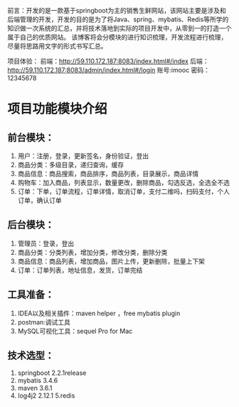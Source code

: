 前言：开发的是一款基于springboot为主的销售生鲜网站，该网站主要是涉及和后端管理的开发，开发的目的是为了将Java、spring、mybatis、Redis等所学的知识做一次系统的汇总，并将技术落地到实际的项目开发中，从零到一的打造一个属于自己的优质网站。
该博客将会分模块的进行知识梳理，开发流程进行梳理，尽量将思路用文字的形式书写汇总。

项目体验：
前端：http://59.110.172.187:8083/index.html#/index
后端：http://59.110.172.187:8083/admin/index.html#/login
账号:imooc
密码：12345678

# 项目功能模块介绍
## 前台模块：
 1. 用户：注册，登录，更新签名，身份验证，登出
 2. 商品分类：多级目录，递归查询，缓存
 3. 商品信息：商品搜索，商品排序，商品列表，目录展示，商品详情
 4. 购物车：加入商品，列表显示，数量更改，删除商品，勾选反选，全选全不选
 5. 订单：下单，订单流程，订单详情，取消订单，支付二维吗，扫码支付，个人订单，确认订单

## 后台模块：
 1. 管理员：登录，登出
 2. 商品分类：分类列表，增加分类，修改分类，删除分类
 3. 商品信息：商品列表，增加商品，图片上传，更新删除，批量上下架
 4. 订单：订单列表，地址信息，发货，订单完结

## 工具准备：

 1. IDEA以及相关插件：maven helper ，free mybatis plugin 
 2. postman:调试工具
 3. MySQL可视化工具：sequel Pro for Mac
 
## 技术选型：
 1. springboot 2.2.1release
 2. mybatis 3.4.6
 3. maven 3.6.1
 4. log4j2 2.12.1
 5.redis
